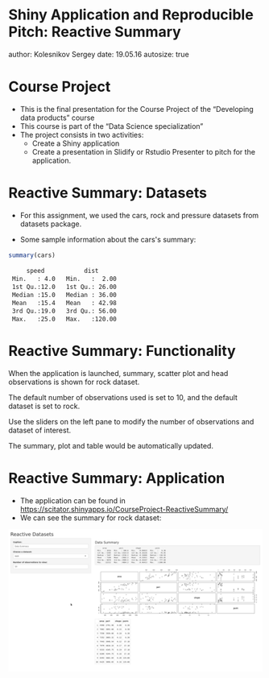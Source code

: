 Shiny Application and Reproducible Pitch: Reactive Summary
========================================================
author: Kolesnikov Sergey
date: 19.05.16
autosize: true

Course Project
========================================================

- This is the final presentation for the Course Project of the “Developing data products” course
- This course is part of the “Data Science specialization”
- The project consists in two activities:
  - Create a Shiny application
  - Create a presentation in Slidify or Rstudio Presenter to pitch for the application.

Reactive Summary: Datasets
========================================================

- For this assignment, we used the cars, rock and pressure datasets from datasets package.

- Some sample information about the cars's summary:


```r
summary(cars)
```

```
     speed           dist       
 Min.   : 4.0   Min.   :  2.00  
 1st Qu.:12.0   1st Qu.: 26.00  
 Median :15.0   Median : 36.00  
 Mean   :15.4   Mean   : 42.98  
 3rd Qu.:19.0   3rd Qu.: 56.00  
 Max.   :25.0   Max.   :120.00  
```

Reactive Summary: Functionality
========================================================

When the application is launched, summary, scatter plot and head observations is shown for rock dataset.

The default number of observations used is set to 10, and the default dataset is set to rock.

Use the sliders on the left pane to modify the number of observations and dataset of interest.

The summary, plot and table would be automatically updated.

Reactive Summary: Application
========================================================

- The application can be found in https://scitator.shinyapps.io/CourseProject-ReactiveSummary/
- We can see the summary for rock dataset:

![alt](./presentation-figure/demo.png)
